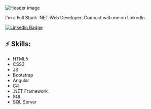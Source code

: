 ![Header image](1.png)
<!-- You can create your own header images using Canva, it has a lot of templates. If you do, use the following link https://www.canva.com/join/celeriac-tread-jellyfish -->
I'm a Full Stack .NET Web Developer. Connect with me on LinkedIn.


[![Linkedin Badge](https://img.shields.io/badge/-LinkedIn-blue?style=flat-square&logo=Linkedin&logoColor=white&link=https://www.linkedin.com/in/mohabyounis1%E2%9C%8C/)](https://www.linkedin.com/in/mohabyounis1%E2%9C%8C/)

## ⚡ Skills:
- HTML5
- CSS3
- JS
- Bootstrap
- Angular
- C#
- .NET Framework
- SQL
- SQL Server
